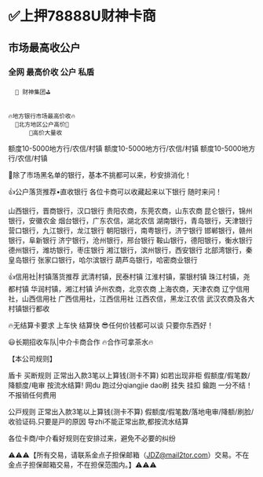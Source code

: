# ✅上押78888U财神卡商

## 市场最高收公户
### 全网 最高价收  公户 私盾

      🥅 财神集团⛳️


    🔥地方银行市场最高价收🔥
      👋北方地区公户高价👋
          👋高价大量收
额度10-5000地方行/农信/村镇
额度10-5000地方行/农信/村镇
额度10-5000地方行/农信/村镇

🚗除了市场黑名单的银行，基本不挑都可以来，秒安排消化！

👍公户落货推荐•直收银行
各位卡商可以收藏起来以下银行
随时来问！

山西银行，晋商银行，汉口银行
贵阳农商，东莞农商，山东农商
昆仑银行，锦州银行，安徽农金
烟台银行，广东农信，湖北农信
湖南银行，青岛银行，天津银行
营口银行，九江银行，龙江银行
朝阳银行，南粤银行，济宁银行
邯郸银行，赣州银行，阜新银行
济宁银行，沧州银行，邢台银行
鞍山银行，德阳银行，衡水银行
德州银行，潍坊银行，枣庄银行
湘江银行，滨州银行，西安银行
北部湾银行，秦皇岛银行
张家口银行，哈尔滨银行
葫芦岛银行，哈密商业银行

👍信用社|村镇落货推荐
武清村镇，民泰村镇
江淮村镇，蒙银村镇
珠江村镇，尧都村镇
华润村镇，湘江村镇
泸州农商，北京农商
上海农商，天津农商
辽宁信用社，山西信用社
广西信用社，江西信用社
江西农信，黑龙江农信
武汉农商及各大村镇银行都收

🔥无结算卡要求 上车快 结算快
😎任何价钱都可以谈 只要你东西好！

😃长期招收车队|中介卡商合作
🔥合作可拿茶水🔥

【本公司规则】

盾卡 买断规则
正常出入款3笔以上算钱(测卡不算)
如若出现非柜 假额度/假笔数/降额度/电审 按流水结算!
网du 跑过分qiangjie dao刷 挂失 挂扣 鍮跑 一分不结！不报销任何费用

公戸规则
正常出入款3笔以上算钱(测卡不算)
假额度/假笔数/落地电审/降额/刷脸/收验证码.只要是戸的原因 导zhi不能正常出款,都按流水结算

各位卡商/中介看好规则在安排过来，避免不必要的纠纷

⚠️⚠️⚠️【所有交易，请联系金点子担保邮箱（JDZ@mail2tor.com）交易。不在金点子担保邮箱交易，不在担保范围内。】⚠️⚠️⚠️

